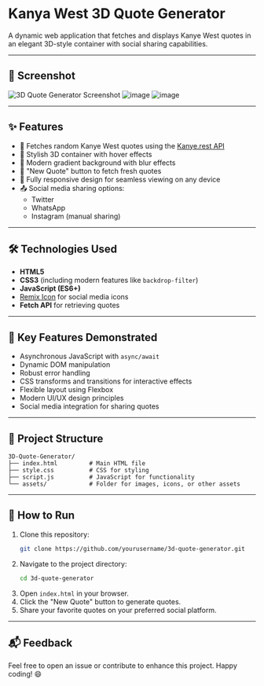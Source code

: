 
# Kanya West 3D Quote Generator

A dynamic web application that fetches and displays Kanye West quotes in an elegant 3D-style container with social sharing capabilities.

---

## 📸 Screenshot

![3D Quote Generator Screenshot](path/to/screenshot.png)
![image](https://github.com/user-attachments/assets/415484da-26a9-4fc7-8fb2-559a62717b04)
![image](https://github.com/user-attachments/assets/9bcc49c5-b2b7-4e8c-b7ae-0bbfaa2c7df8)

---

## ✨ Features
- 🎯 Fetches random Kanye West quotes using the [Kanye.rest API](https://kanye.rest/)
- 💫 Stylish 3D container with hover effects
- 🎨 Modern gradient background with blur effects
- 🔄 "New Quote" button to fetch fresh quotes
- 📱 Fully responsive design for seamless viewing on any device
- 📤 Social media sharing options:
  - Twitter
  - WhatsApp
  - Instagram (manual sharing)

---

## 🛠️ Technologies Used
- **HTML5**
- **CSS3** (including modern features like `backdrop-filter`)
- **JavaScript (ES6+)**
- [Remix Icon](https://remixicon.com/) for social media icons
- **Fetch API** for retrieving quotes

---

## 🚀 Key Features Demonstrated
- Asynchronous JavaScript with `async/await`
- Dynamic DOM manipulation
- Robust error handling
- CSS transforms and transitions for interactive effects
- Flexible layout using Flexbox
- Modern UI/UX design principles
- Social media integration for sharing quotes

---

## 📁 Project Structure
```
3D-Quote-Generator/
├── index.html         # Main HTML file
├── style.css          # CSS for styling
├── script.js          # JavaScript for functionality
└── assets/            # Folder for images, icons, or other assets
```

---

## 🏃 How to Run
1. Clone this repository:
   ```bash
   git clone https://github.com/yourusername/3d-quote-generator.git
   ```
2. Navigate to the project directory:
   ```bash
   cd 3d-quote-generator
   ```
3. Open `index.html` in your browser.
4. Click the "New Quote" button to generate quotes.
5. Share your favorite quotes on your preferred social platform.

---

## 📬 Feedback
Feel free to open an issue or contribute to enhance this project. Happy coding! 😄
